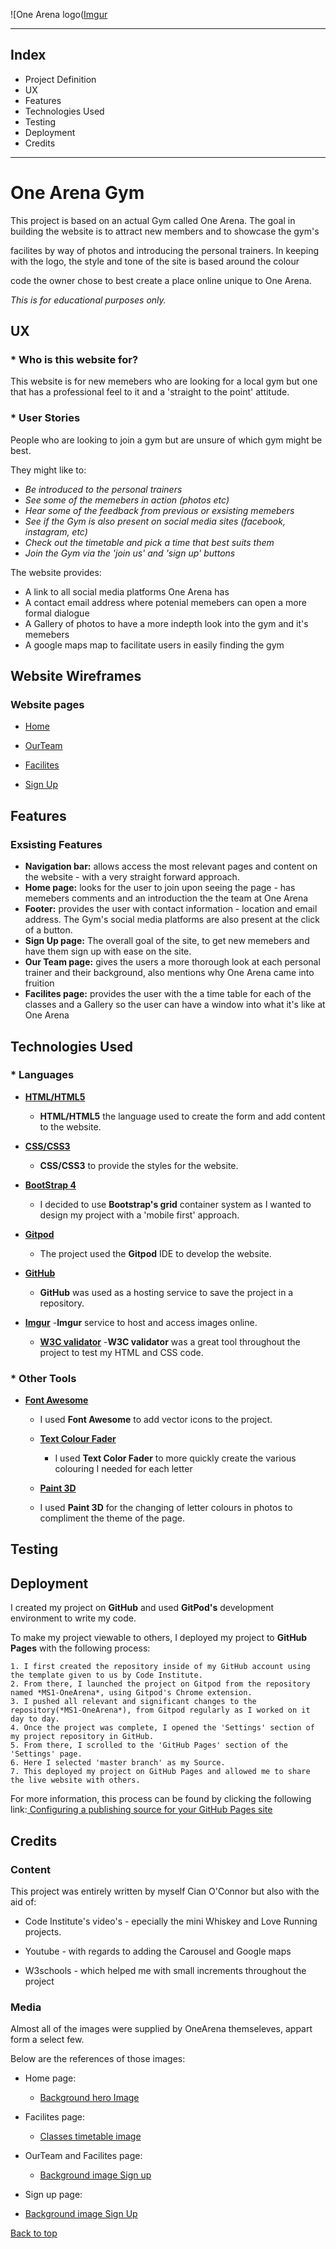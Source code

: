 <p id="top"></p>

![One Arena logo([Imgur](https://i.imgur.com/0qjc1sJ.png)

---

## Index

* Project Definition 
* UX 
* Features 
* Technologies Used 
* Testing 
* Deployment 
* Credits

---

# One Arena Gym

This project is based on an actual Gym called One Arena. The goal in building the website is to attract new members and to showcase the gym's 

facilites by way of photos and introducing the personal trainers. In keeping with the logo, the style and tone of the site is based around the colour

code the owner chose to best create a place online unique to One Arena.

_This is for educational purposes only._

## UX 

### * Who is this website for? 

This website is for new memebers who are looking for a local gym but one that has a professional feel to it and a 'straight to the point' attitude.

### * User Stories 

People who are looking to join a gym but are unsure of which gym might be best.

They might like to:

- *Be introduced to the personal trainers*
- *See some of the memebers in action (photos etc)*
- *Hear some of the feedback from previous or exsisting memebers*
- *See if the Gym is also present on social media sites (facebook, instagram, etc)*
- *Check out the timetable and pick a time that best suits them*
- *Join the Gym via the 'join us' and 'sign up' buttons*

The website provides:

- A link to all social media platforms One Arena has
- A contact email address where potenial memebers can open a more formal dialogue
- A Gallery of photos to have a more indepth look into the gym and it's memebers
- A google maps map to facilitate users in easily finding the gym



## Website Wireframes

### Website pages
    
   
 * [Home](assets/wireframes/Home.png)

 * [OurTeam](assets/wireframes/OurTeam.png)

 * [Facilites](assets/wireframes/Facilities.png)

 * [Sign Up](assets/wireframes/SignUp.png)
 

## Features

### Exsisting Features

- **Navigation bar:** allows access the most relevant pages and content on the website - with a very straight forward approach.
- **Home page:**  looks for the user to join upon seeing the page - has memebers comments and an introduction the the team at One Arena
- **Footer:**   provides the user with contact information - location and email address. The Gym's social media platforms are also present at the click of a button.
- **Sign Up page:** The overall goal of the site, to get new memebers and have them sign up with ease on the site.
- **Our Team page:** gives the users a more thorough look at each personal trainer and their background, also mentions why One Arena came into fruition
- **Facilites page:** provides the user with the a time table for each of the classes and a Gallery so the user can have a window into what it's like at One Arena 

## Technologies Used 

### * Languages 

- <a href="https://en.wikipedia.org/wiki/HTML5"  target="_blank">**HTML/HTML5**</a>
  - **HTML/HTML5** the language used to create the form and add content to the website.


- <a href="https://en.wikipedia.org/wiki/Cascading_Style_Sheets"  target="_blank">**CSS/CSS3**</a>
  - **CSS/CSS3** to provide the styles for the website.


- <a href="https://getbootstrap.com/" target="_blank">**BootStrap 4**</a>
  - I decided to use **Bootstrap's grid** container system as I wanted to design my project with a 'mobile first' approach.


- <a href="https://www.gitpod.io/"  target="_blank">**Gitpod**</a>
  - The project used the **Gitpod** IDE to develop the website.


- <a href="https://github.com/" target="_blank">**GitHub**</a>
  - **GitHub** was used as a hosting service to save the project in a repository.

- <a href="https://imgur.com/" target="_blank">**Imgur**</a>
  -**Imgur** service to host and access images online.
  
  - <a href="https://validator.w3.org/" target="_blank">**W3C validator**</a>
    -**W3C validator** was a great tool throughout the project to test my HTML and CSS code.

### * Other Tools 

- <a href="https://fontawesome.com/" rel="noopener" target="_blank">**Font Awesome**</a>
  - I used **Font Awesome** to add vector icons to the project.

  - <a href="http://patorjk.com/text-color-fader/" target="_blank">**Text Colour Fader**</a>
    - I used **Text Color Fader** to more quickly create the various colouring I needed for each letter

   - <a href="https://www.microsoft.com/en-us/p/paint-3d/9nblggh5fv99?activetab=pivot:overviewtab" target="_blank"> **Paint 3D**</a>
    - I used **Paint 3D** for the changing of letter colours in photos to compliment the theme of the page.



## Testing 



## Deployment 

I created my project on **GitHub** and used **GitPod's** development environment to write my code.

To make my project viewable to others, I deployed my project to **GitHub Pages** with the following process:

    1. I first created the repository inside of my GitHub account using the template given to us by Code Institute.
    2. From there, I launched the project on Gitpod from the repository named *MS1-OneArena*, using Gitpod's Chrome extension.
    3. I pushed all relevant and significant changes to the repository(*MS1-OneArena*), from Gitpod regularly as I worked on it day to day.
    4. Once the project was complete, I opened the 'Settings' section of my project repository in GitHub.
    5. From there, I scrolled to the 'GitHub Pages' section of the 'Settings' page.
    6. Here I selected 'master branch' as my Source.
    7. This deployed my project on GitHub Pages and allowed me to share the live website with others.


 For more information, this process can be found by clicking the following link:<a href="https://help.github.com/en/github/working-with-github-pages/configuring-a-publishing-source-for-your-github-pages-site"> Configuring a publishing source for your GitHub Pages site </a>

## Credits 

 ### Content 

 This project was entirely written by myself Cian O'Connor but also with the aid of:

 * Code Institute's video's - epecially the mini Whiskey and Love Running projects.

 * Youtube - with regards to adding the Carousel and Google maps

 * W3schools - which helped me with small increments throughout the project

 ### Media

 Almost all of the images were supplied by OneArena themseleves, appart form a select few.

 Below are the references of those images:

 * Home page:
    - <a href="https://time.com/5795492/gym-fitness-studio-coronavirus/"> Background hero Image</a>

 * Facilites page:
     - <a href="https://classic105.com/here-are-reasons-why-kenyans-still-find-it-hard-to-hit-the-gym/">Classes timetable image</a>

 * OurTeam and Facilites page:
    - <a href="https://dnyuz.com/2019/09/01/labor-day-2019-which-gyms-are-open-planet-fitness-la-fitness-golds-gym-anytime-fitness-opening-hours/">Background image Sign up</a>

 * Sign up page: 
  - <a href="https://www.southernstar.ie/life/dont-fear-the-gym-4199480">Background image Sign Up</a>


<a href="#top">Back to top</a>